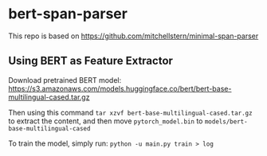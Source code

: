 # bert-span-parser

This repo is based on https://github.com/mitchellstern/minimal-span-parser

## Using BERT as Feature Extractor

Download pretrained BERT model: https://s3.amazonaws.com/models.huggingface.co/bert/bert-base-multilingual-cased.tar.gz

Then using this command `tar xzvf bert-base-multilingual-cased.tar.gz` to extract the content, and then move `pytorch_model.bin` to `models/bert-base-multilingual-cased`

To train the model, simply run: `python -u main.py train > log`
